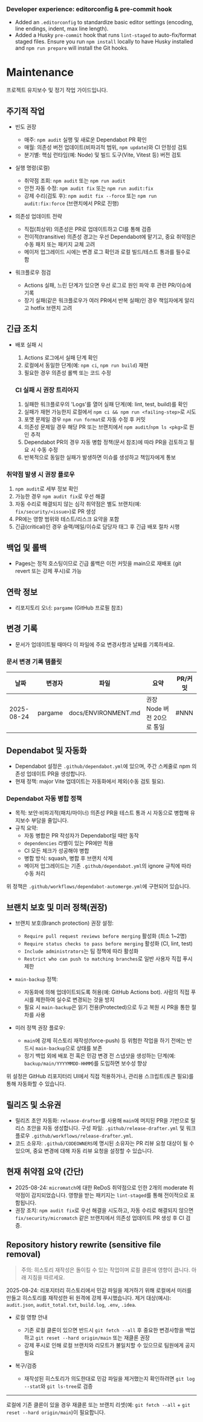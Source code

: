 ### Developer experience: editorconfig & pre-commit hook

- Added an `.editorconfig` to standardize basic editor settings (encoding, line endings, indent, max line length).
- Added a Husky `pre-commit` hook that runs `lint-staged` to auto-fix/format staged files. Ensure you run `npm install` locally to have Husky installed and `npm run prepare` will install the Git hooks.

# Maintenance

프로젝트 유지보수 및 정기 작업 가이드입니다.

## 주기적 작업

- 빈도 권장

  - 매주: `npm audit` 실행 및 새로운 Dependabot PR 확인
  - 매월: 의존성 버전 업데이트(비파괴적 범위, `npm update`)와 CI 안정성 검토
  - 분기별: 핵심 런타임(예: Node) 및 빌드 도구(Vite, Vitest 등) 버전 검토

- 실행 명령(로컬)

  - 취약점 조회: `npm audit` 또는 `npm run audit`
  - 안전 자동 수정: `npm audit fix` 또는 `npm run audit:fix`
  - 강제 수리(검토 후): `npm audit fix --force` 또는 `npm run audit:fix:force` (브랜치에서 PR로 진행)

- 의존성 업데이트 전략

  - 직접(최상위) 의존성은 PR로 업데이트하고 CI를 통해 검증
  - 전이적(transitive) 의존성 경고는 우선 Dependabot에 맡기고, 중요 취약점은 수동 패치 또는 패키지 교체 고려
  - 메이저 업그레이드 시에는 변경 로그 확인과 로컬 빌드/테스트 통과를 필수로 함

- 워크플로우 점검
  - Actions 실패, 느린 단계가 있으면 우선 로그로 원인 파악 후 관련 PR/이슈에 기록
  - 장기 실패(같은 워크플로우가 여러 PR에서 반복 실패)인 경우 책임자에게 알리고 hotfix 브랜치 고려

## 긴급 조치

- 배포 실패 시

  1. Actions 로그에서 실패 단계 확인
  2. 로컬에서 동일한 단계(예: `npm ci`, `npm run build`) 재현
  3. 필요한 경우 의존성 롤백 또는 코드 수정

  ### CI 실패 시 권장 트리아지

  1. 실패한 워크플로우의 'Logs'를 열어 실패 단계(예: lint, test, build)를 확인
  2. 실패가 재현 가능한지 로컬에서 `npm ci && npm run <failing-step>`로 시도
  3. 포맷 문제일 경우 `npm run format`로 자동 수정 후 커밋
  4. 의존성 문제일 경우 해당 PR 또는 브랜치에서 `npm audit`/`npm ls <pkg>`로 원인 추적
  5. Dependabot PR의 경우 자동 병합 정책(문서 참조)에 따라 PR을 검토하고 필요 시 수동 수정
  6. 반복적으로 동일한 실패가 발생하면 이슈를 생성하고 책임자에게 통보

### 취약점 발생 시 권장 플로우

1. `npm audit`로 세부 정보 확인
2. 가능한 경우 `npm audit fix`로 우선 해결
3. 자동 수리로 해결되지 않는 심각 취약점은 별도 브랜치(예: `fix/security/<issue>`)로 PR 생성
4. PR에는 영향 범위와 테스트/리스크 요약을 포함
5. 긴급(critical)인 경우 슬랙/메일/이슈로 담당자 태그 후 긴급 배포 절차 시행

## 백업 및 롤백

- Pages는 정적 호스팅이므로 긴급 롤백은 이전 커밋을 main으로 재배포 (git revert 또는 강제 푸시)로 가능

## 연락 정보

- 리포지토리 오너: `pargame` (GitHub 프로필 참조)

## 변경 기록

- 문서가 업데이트될 때마다 이 파일에 주요 변경사항과 날짜를 기록하세요.

### 문서 변경 기록 템플릿

| 날짜       |  변경자 | 파일                | 요약                       | PR/커밋 |
| ---------- | ------: | ------------------- | -------------------------- | ------- |
| 2025-08-24 | pargame | docs/ENVIRONMENT.md | 권장 Node 버전 20으로 통일 | #NNN    |

## Dependabot 및 자동화

- Dependabot 설정은 `.github/dependabot.yml`에 있으며, 주간 스케줄로 npm 의존성 업데이트 PR을 생성합니다.
- 현재 정책: major Vite 업데이트는 자동화에서 제외(수동 검토 필요).

### Dependabot 자동 병합 정책

- 목적: 보안·비파괴적(패치/마이너) 의존성 PR을 테스트 통과 시 자동으로 병합해 유지보수 부담을 줄입니다.
- 규칙 요약:
  - 자동 병합은 PR 작성자가 Dependabot일 때만 동작
  - `dependencies` 라벨이 있는 PR에만 적용
  - CI 모든 체크가 성공해야 병합
  - 병합 방식: squash, 병합 후 브랜치 삭제
  - 메이저 업그레이드는 기존 `.github/dependabot.yml`의 ignore 규칙에 따라 수동 처리

위 정책은 `.github/workflows/dependabot-automerge.yml`에 구현되어 있습니다.

## 브랜치 보호 및 미러 정책(권장)

- 브랜치 보호(Branch protection) 권장 설정:

  - `Require pull request reviews before merging` 활성화 (최소 1~2명)
  - `Require status checks to pass before merging` 활성화 (CI, lint, test)
  - `Include administrators`는 팀 정책에 따라 활성화
  - `Restrict who can push to matching branches`로 일반 사용자 직접 푸시 제한

- `main-backup` 정책:

  - 자동화에 의해 업데이트되도록 허용(예: GitHub Actions bot). 사람의 직접 푸시를 제한하여 실수로 변경되는 것을 방지
  - 필요 시 `main-backup`은 읽기 전용(Protected)으로 두고 복원 시 PR을 통한 절차를 사용

- 미러 정책 권장 플로우:
  - `main`에 강제 히스토리 재작성(force-push) 등 위험한 작업을 하기 전에는 반드시 `main-backup`으로 상태를 보존
  - 정기 백업 외에 배포 전 혹은 민감 변경 전 스냅샷을 생성하는 단계(예: `backup/main/YYYYMMDD-HHMM`)를 도입하면 보수성 향상

위 설정은 GitHub 리포지터리 UI에서 직접 적용하거나, 관리용 스크립트(토큰 필요)를 통해 자동화할 수 있습니다.

## 릴리즈 및 소유권

- 릴리즈 초안 자동화: `release-drafter`를 사용해 `main`에 머지된 PR을 기반으로 릴리스 초안을 자동 생성합니다. 구성 파일: `.github/release-drafter.yml` 및 워크플로우 `.github/workflows/release-drafter.yml`.
- 코드 소유자: `.github/CODEOWNERS`에 명시된 소유자는 PR 리뷰 요청 대상이 될 수 있으며, 중요 변경에 대해 자동 리뷰 요청을 설정할 수 있습니다.

## 현재 취약점 요약 (간단)

- 2025-08-24: `micromatch`에 대한 ReDoS 취약점으로 인한 2개의 moderate 취약점이 감지되었습니다. 영향을 받는 패키지는 `lint-staged`를 통해 전이적으로 포함됩니다.
- 권장 조치: `npm audit fix`로 우선 해결을 시도하고, 자동 수리로 해결되지 않으면 `fix/security/micromatch` 같은 브랜치에서 의존성 업데이트 PR 생성 후 CI 검증.

## Repository history rewrite (sensitive file removal)

> 주의: 히스토리 재작성은 돌이킬 수 있는 작업이며 로컬 클론에 영향이 큽니다. 아래 지침을 따르세요.

2025-08-24: 리포지터리 히스토리에서 민감 파일을 제거하기 위해 로컬에서 미러를 만들고 히스토리를 재작성한 뒤 원격에 강제 푸시했습니다. 제거 대상(예시): `audit.json`, `audit_total.txt`, `build.log`, `.env`, `.idea`.

- 로컬 영향 안내

  - 기존 로컬 클론이 있으면 반드시 `git fetch --all` 후 중요한 변경사항을 백업하고 `git reset --hard origin/main` 또는 재클론 권장
  - 강제 푸시로 인해 로컬 브랜치와 리모트가 불일치할 수 있으므로 팀원에게 공지 필요

- 복구/검증
  - 재작성된 히스토리가 의도한대로 민감 파일을 제거했는지 확인하려면 `git log --stat`와 `git ls-tree`로 검증

---

로컬에 기존 클론이 있을 경우 재클론 또는 브랜치 리셋(예: `git fetch --all` + `git reset --hard origin/main`)이 필요합니다.
